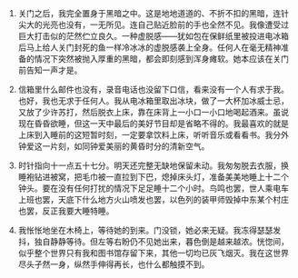 1. 
    关门之后，我完全置身于黑暗之中。这是地地道道的、不折不扣的黑暗，连针尖大的光亮也没有，一无所见。连自己贴近脸前的手也全然不见。我像遭受过巨大打击似的茫然伫立良久。一种虚脱感——犹如包在保鲜纸里被投进电冰箱后马上给人关门封死的鱼一样冷冰冰的虚脱感袭上全身。任何人在毫无精神准备的情况下突然被抛入厚重的黑暗，都会即刻感到浑身瘫软。她本应该在关门前告知一声才是。

2. 
    信箱里什么邮件也没有，录音电话也没留下口信，看来没有一个人有求于我。也好，我也无求于任何人。我从电冰箱里取出冰块，做了一大杯加冰威士忌，又放了少许苏打，然后脱衣上床，靠在床背上一小口一小口地喝起酒来。虽说现在昏昏欲睡，但这一天中最后的美好节目却是省略不得的。我最喜欢的就是上床到入睡前的这短暂时刻，一定要拿饮料上床，听听音乐或看看书。我分外钟爱这一片刻，如同钟爱美丽的黄昏时分的清新空气。

3. 
    时针指向十一点五十七分。明天还完整无缺地保留未动。我匆匆脱去衣服，换睡袍钻进被窝，把毛巾被一直拉到下巴，熄掉床头灯，准备美美地睡上十二个钟头。要在没有任何打扰的情况下足足睡十二个小时。鸟鸣也罢，世人乘电车上班也罢，天底下什么地方火山喷发也罢，以色列的装甲师毁掉中东某个村庄也罢，反正我要大睡特睡。

4. 
    我怅怅地坐在木椅上，等待她的到来。门没锁，她必来无疑。我冻得瑟瑟发抖，独自静静等待。但左等右盼仍不见她出来，暮色倒是越来越浓。恍惚间，似乎整个世界只有我和图书馆存留下来，其他一切均已灰飞烟灭。我在这世界尽头孑然一身，纵然手伸得再长，也什么都触摸不到。
